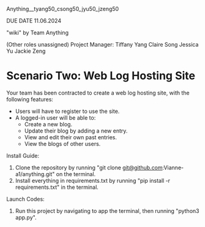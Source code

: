 Anything__tyang50_csong50_jyu50_jzeng50

DUE DATE 11.06.2024

"wiki" by Team Anything

(Other roles unassigned)
Project Manager: Tiffany Yang 
Claire Song
Jessica Yu
Jackie Zeng

# Scenario Two: Web Log Hosting Site

Your team has been contracted to create a web log hosting site, with the following features:

- Users will have to register to use the site.
- A logged-in user will be able to:
  - Create a new blog.
  - Update their blog by adding a new entry.
  - View and edit their own past entries.
  - View the blogs of other users.

    
Install Guide:
1. Clone the repository by running "git clone git@github.com:Vianne-a1/anything.git" on the terminal.
2. Install everything in requirements.txt by running "pip install -r requirements.txt" in the terminal.

Launch Codes:
1. Run this project by navigating to app the terminal, then running "python3 app.py".
